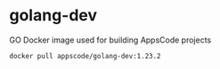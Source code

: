 # golang-dev

GO Docker image used for building AppsCode projects

```console
docker pull appscode/golang-dev:1.23.2
```
